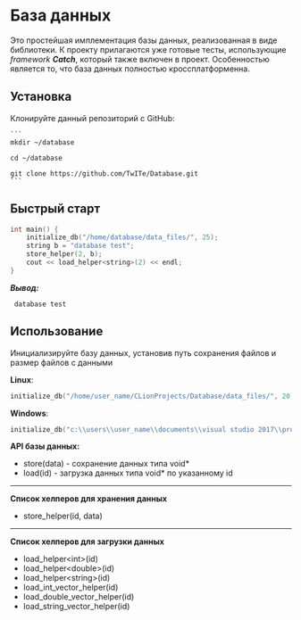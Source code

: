# База данных

Это простейшая имплементация базы данных, реализованная в виде библиотеки.
К проекту прилагаются уже готовые тесты, использующие *framework* ***Catch***, который также включен в проект.
Особенностью является то, что база данных полностью кроссплатформенна.

## Установка

Клонируйте данный репозиторий с GitHub:

    ```
    mkdir ~/database
    
    cd ~/database
    
    git clone https://github.com/TwITe/Database.git
    ```

## Быстрый старт

  ```c++
  int main() {
      initialize_db("/home/database/data_files/", 25);
      string b = "database test";
      store_helper(2, b);
      cout << load_helper<string>(2) << endl;
  }
  ```

  ***Вывод:***
  ```
   database test
  ```

## Использование

Инициализируйте базу данных, установив путь сохранения файлов и размер файлов с данными

 **Linux**:
 ```c++
 initialize_db("/home/user_name/CLionProjects/Database/data_files/", 20)
 ```
 **Windows**:
  ```c++
  initialize_db("c:\\users\\user_name\\documents\\visual studio 2017\\projects\\database\\data_files\\", 20)
  ```

**API базы данных:**

- store(data) - сохранение данных типа void*
- load(id) - загрузка данных типа void* по указанному id

---

**Список хелперов для хранения данных**
- store_helper(id, data)

---

**Список хелперов для загрузки данных**
- load_helper\<int>\(id)
- load_helper\<double>\(id)
- load_helper\<string>\(id)
- load_int_vector_helper(id)
- load_double_vector_helper(id)
- load_string_vector_helper(id)
